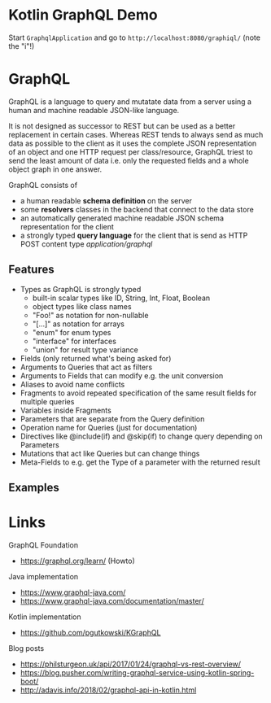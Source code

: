 Kotlin GraphQL Demo
===================

Start `GraphqlApplication` and go to `http://localhost:8080/graphiql/` (note the "i"!)

GraphQL
=======

GraphQL is a language to query and mutatate data from a server using a human and machine 
readable JSON-like language.

It is not designed as successor to REST but can be used as a better replacement 
in certain cases. Whereas REST tends to always send as much data as possible to the 
client as it uses the complete JSON representation of an object and one HTTP request
per class/resource, GraphQL triest to send the least amount of data i.e. only the
requested fields and a whole object graph in one answer.   

GraphQL consists of
* a human readable **schema definition** on the server
* some **resolvers** classes in the backend that connect to the data store
* an automatically generated machine readable JSON schema representation for the client  
* a strongly typed **query language** for the client that is send as HTTP POST content type *application/graphql*

Features
--------
- Types as GraphQL is strongly typed
  * built-in scalar types like ID, String, Int, Float, Boolean
  * object types like class names
  * "Foo!" as notation for non-nullable
  * "[...]" as notation for arrays
  * "enum" for enum types
  * "interface" for interfaces
  * "union" for result type variance
- Fields (only returned what's being asked for)
- Arguments to Queries that act as filters
- Arguments to Fields that can modify e.g. the unit conversion
- Aliases to avoid name conflicts
- Fragments to avoid repeated specification of the same result fields for multiple queries
- Variables inside Fragments
- Parameters that are separate from the Query definition
- Operation name for Queries (just for documentation)
- Directives like @include(if) and @skip(if) to change query depending on Parameters
- Mutations that act like Queries but can change things
- Meta-Fields to e.g. get the Type of a parameter with the returned result

Examples
--------


Links
=====

GraphQL Foundation
* https://graphql.org/learn/ (Howto)

Java implementation
* https://www.graphql-java.com/
* https://www.graphql-java.com/documentation/master/

Kotlin implementation
* https://github.com/pgutkowski/KGraphQL

Blog posts
* https://philsturgeon.uk/api/2017/01/24/graphql-vs-rest-overview/
* https://blog.pusher.com/writing-graphql-service-using-kotlin-spring-boot/
* http://adavis.info/2018/02/graphql-api-in-kotlin.html
